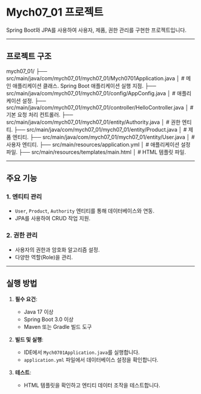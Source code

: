 # Mych07_01 프로젝트

Spring Boot와 JPA를 사용하여 사용자, 제품, 권한 관리를 구현한 프로젝트입니다.

---

## 프로젝트 구조
mych07_01/ ├── src/main/java/com/mych07_01/mych07_01/Mych0701Application.java │ # 메인 애플리케이션 클래스. Spring Boot 애플리케이션 실행 지점. ├── src/main/java/com/mych07_01/mych07_01/config/AppConfig.java │ # 애플리케이션 설정. ├── src/main/java/com/mych07_01/mych07_01/controller/HelloController.java │ # 기본 요청 처리 컨트롤러. ├── src/main/java/com/mych07_01/mych07_01/entity/Authority.java │ # 권한 엔티티. ├── src/main/java/com/mych07_01/mych07_01/entity/Product.java │ # 제품 엔티티. ├── src/main/java/com/mych07_01/mych07_01/entity/User.java │ # 사용자 엔티티. ├── src/main/resources/application.yml │ # 애플리케이션 설정 파일. ├── src/main/resources/templates/main.html │ # HTML 템플릿 파일.


---

## 주요 기능

### 1. **엔티티 관리**
- `User`, `Product`, `Authority` 엔티티를 통해 데이터베이스와 연동.
- JPA를 사용하여 CRUD 작업 지원.

### 2. **권한 관리**
- 사용자의 권한과 암호화 알고리즘 설정.
- 다양한 역할(Role)을 관리.

---

## 실행 방법

1. **필수 요건**:
   - Java 17 이상
   - Spring Boot 3.0 이상
   - Maven 또는 Gradle 빌드 도구

2. **빌드 및 실행**:
   - IDE에서 `Mych0701Application.java`를 실행합니다.
   - `application.yml` 파일에서 데이터베이스 설정을 확인합니다.

3. **테스트**:
   - HTML 템플릿을 확인하고 엔티티 데이터 조작을 테스트합니다.

